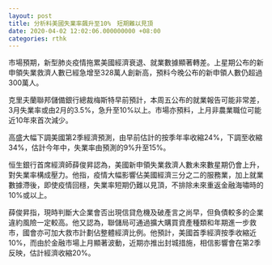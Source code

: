 ```yaml
---
layout: post
title: 分析料美國失業率飆升至10%　短期難以見頂
date: 2020-04-02 12:02:06.000000000 +08:00
categories: rthk
---
```


市場預期，新型肺炎疫情拖累美國經濟衰退、就業數據顯著轉差。上星期公布的新申領失業救濟人數已經急增至328萬人創新高，預料今晚公布的新申領人數仍超過300萬人。

克里夫蘭聯邦儲備銀行總裁梅斯特早前預計，本周五公布的就業報告可能非常差，3月失業率或由2月的3.5%，急升至10%以上。市場亦預料，上月非農業職位可能近10年來首次減少。 

高盛大幅下調美國第2季經濟預測，由早前估計的按季年率收縮24%，下調至收縮34%，估計今年中，失業率由預測的9%升至15%。

恒生銀行首席經濟師薛俊昇認為，美國新申領失業救濟人數未來數星期仍會上升，對失業率構成壓力。他指，疫情大幅影響佔美國經濟三分之二的服務業，加上就業數據滯後，即使疫情回穩，失業率短期仍難以見頂，不排除未來重返金融海嘯時的10%或以上。

薛俊昇指，現時判斷大企業會否出現信貸危機及破產言之尚早，但負債較多的企業違約風險一定較高。他又認為，聯儲局可通過擴大購買資產種類和年期進一步救市，國會亦可加大救市計劃佔整體經濟比例。他預計，美國首季經濟按季收縮近10%，而由於金融市場上月顯著波動，近期亦推出封城措施，相信影響會在第2季反映，估計經濟收縮20%。
